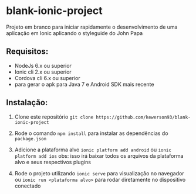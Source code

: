 # blank-ionic-project

Projeto em branco para iniciar rapidamente o desenvolvimento de uma aplicação em Ionic aplicando o styleguide do John Papa

Requisitos:
------------------------
- NodeJs 6.x ou superior
- Ionic cli 2.x ou superior
- Cordova cli 6.x ou superior
- para gerar o apk para  Java 7 e Android SDK mais recente

Instalação:
------------------------
1. Clone este repositório
`git clone https://github.com/kewerson93/blank-ionic-project`

2. Rode o comando `npm install` para instalar as dependências do `package.json`

3. Adicione a plataforma alvo
`ionic platform add android` ou `ionic platform add ios`
obs: isso irá baixar todos os arquivos da plataforma alvo e seus respectivos plugins

4. Rode o projeto utilizando `ionic serve` para visualização no navegador ou `ionic run <plataforma alvo>` para rodar diretamente no dispositivo conectado
